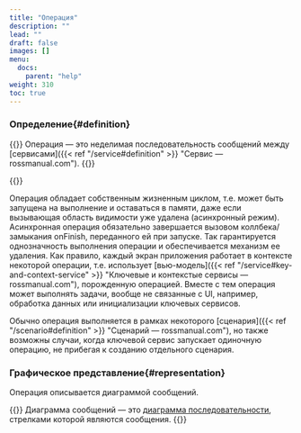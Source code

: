 ```yaml
---
title: "Операция"
description: ""
lead: ""
draft: false
images: []
menu:
  docs:
    parent: "help"
weight: 310
toc: true
---
```


### Определение{#definition}

{{<alert context="info" icon="👉">}}
Операция — это неделимая последовательность сообщений между [сервисами]({{< ref "/service#definition" >}} "Сервис — rossmanual.com").
{{</alert>}}

{{<alert context="info" icon="👉" text="Сообщение — это обращение к методу того или иного сервиса." />}}

Операция обладает собственным жизненным циклом, т.е. может быть запущена на выполнение и оставаться в памяти, даже если вызывающая область видимости уже удалена (асинхронный режим). Асинхронная операция обязательно завершается вызовом коллбека/замыкания onFinish, переданного ей при запуске. Так гарантируется однозначность выполнения операции и обеспечивается механизм ее удаления. Как правило, каждый экран приложения работает в контексте некоторой операции, т.е. использует [вью-модель]({{< ref "/service#key-and-context-service" >}} "Ключевые и контекстые сервисы — rossmanual.com"), порожденную операцией. Вместе с тем операция может выполнять задачи, вообще не связанные с UI, например, обработка данных или инициализации ключевых сервисов.

Обычно операция выполняется в рамках некоторого [сценария]({{< ref "/scenario#definition" >}} "Сценарий — rossmanual.com"), но также возможны случаи, когда ключевой сервис запускает одиночную операцию, не прибегая к созданию отдельного сценария.

### Графическое представление{#representation}

Операция описывается диаграммой сообщений.

{{<alert context="info" icon="👉">}}
Диаграмма сообщений — это [диаграмма последовательности](https://ru.wikipedia.org/wiki/Диаграмма_последовательности "Диаграмма последовательности — Википедия"), стрелками которой являются сообщения.
{{</alert>}}


